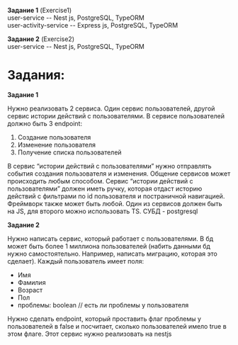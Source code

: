**Задание 1** (Exercise1) <br/>
user-service -- Nest js, PostgreSQL, TypeORM  
user-activity-service -- Express js, PostgreSQL, TypeORM

**Задание 2** (Exercise2) <br/>
user-service -- Nest js, PostgreSQL, TypeORM

<h1>Задания:</h1>
  
**Задание 1**  

Нужно реализовать 2 сервиса. Один сервис пользователей, другой сервис истории действий с пользователями. В сервисе пользователей должно быть 3 endpoint:

1. Создание пользователя
2. Изменение пользователя
3. Получение списка пользователей

В сервис “истории действий с пользователями” нужно отправлять события создания пользователя и изменения. 
Общение сервисов может происходить любым способом. 
Сервис “истории действий с пользователями” должен иметь ручку, которая отдаст историю действий с фильтрами по id пользователя и постраничной навигацией. 
Фреймворк также может быть любой. 
Один из сервисов должен быть на JS, для второго можно использовать TS. СУБД - postgresql

**Задание 2** 

Нужно написать сервис, который работает с пользователями. В бд может быть более 1 миллиона пользователей (набить данными бд нужно самостоятельно. Например, написать миграцию, которая это сделает). Каждый пользователь имеет поля:

- Имя
- Фамилия
- Возраст
- Пол
- проблемы: boolean // есть ли проблемы у пользователя

Нужно сделать endpoint, который проставить флаг проблемы у пользователей в false и посчитает, сколько пользователей имело true в этом флаге. Этот сервис нужно реализовать на nestjs
